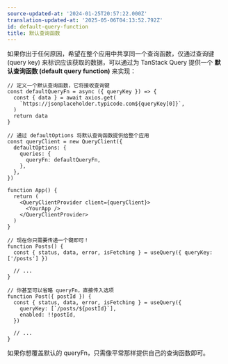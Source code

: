 ```yaml
---
source-updated-at: '2024-01-25T20:57:22.000Z'
translation-updated-at: '2025-05-06T04:13:52.792Z'
id: default-query-function
title: 默认查询函数
---
```

如果你出于任何原因，希望在整个应用中共享同一个查询函数，仅通过查询键 (query key) 来标识应该获取的数据，可以通过为 TanStack Query 提供一个 **默认查询函数 (default query function)** 来实现：

[//]: # '示例'

```tsx
// 定义一个默认查询函数，它将接收查询键
const defaultQueryFn = async ({ queryKey }) => {
  const { data } = await axios.get(
    `https://jsonplaceholder.typicode.com${queryKey[0]}`,
  )
  return data
}

// 通过 defaultOptions 将默认查询函数提供给整个应用
const queryClient = new QueryClient({
  defaultOptions: {
    queries: {
      queryFn: defaultQueryFn,
    },
  },
})

function App() {
  return (
    <QueryClientProvider client={queryClient}>
      <YourApp />
    </QueryClientProvider>
  )
}

// 现在你只需要传递一个键即可！
function Posts() {
  const { status, data, error, isFetching } = useQuery({ queryKey: ['/posts'] })

  // ...
}

// 你甚至可以省略 queryFn，直接传入选项
function Post({ postId }) {
  const { status, data, error, isFetching } = useQuery({
    queryKey: [`/posts/${postId}`],
    enabled: !!postId,
  })

  // ...
}
```

[//]: # '示例'

如果你想覆盖默认的 queryFn，只需像平常那样提供自己的查询函数即可。
